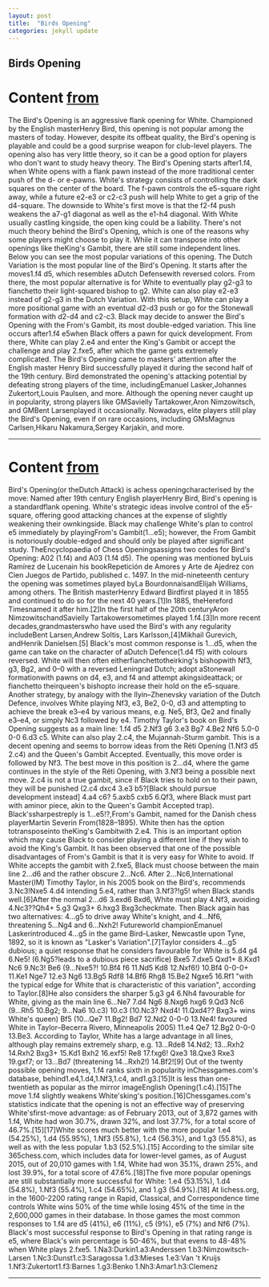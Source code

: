 ```yaml
---
layout: post
title:  "Birds Opening"
categories: jekyll update
---
```


## Birds Opening
# Content [from](https://www.chess.com/openings/Birds-Opening)
The Bird's Opening is an aggressive flank opening for White. Championed by the English masterHenry Bird, this opening is not popular among the masters of today. However, despite its offbeat quality, the Bird's opening is playable and could be a good surprise weapon for club-level players. The opening also has very little theory, so it can be a good option for players who don't want to study heavy theory.
The Bird's Opening starts after1.f4, when White opens with a flank pawn instead of the more traditional center push of the d- or e-pawns. White's strategy consists of controlling the dark squares on the center of the board. The f-pawn controls the e5-square right away, while a future e2-e3 or c2-c3 push will help White to get a grip of the d4-square.
The downside to White's first move is that the f2-f4 push weakens the a7-g1 diagonal as well as the e1-h4 diagonal. With White usually castling kingside, the open king could be a liability.
There's not much theory behind the Bird's Opening, which is one of the reasons why some players might choose to play it. While it can transpose into other openings like theKing's Gambit, there are still some independent lines. Below you can see the most popular variations of this opening.
The Dutch Variation is the most popular line of the Bird's Opening. It starts after the moves1.f4 d5, which resembles aDutch Defensewith reversed colors. From there, the most popular alternative is for White to eventually play g2-g3 to fianchetto their light-squared bishop to g2.
White can also play e2-e3 instead of g2-g3 in the Dutch Variation. With this setup, White can play a more positional game with an eventual d2-d3 push or go for the Stonewall formation with d2-d4 and c2-c3.
Black may decide to answer the Bird's Opening with the From's Gambit, its most double-edged variation. This line occurs after1.f4 e5when Black offers a pawn for quick development. From there, White can play 2.e4 and enter the King's Gambit or accept the challenge and play 2.fxe5, after which the game gets extremely complicated.
The Bird's Opening came to masters' attention after the English master Henry Bird successfully played it during the second half of the 19th century. Bird demonstrated the opening's attacking potential by defeating strong players of the time, includingEmanuel Lasker,Johannes Zukertort,Louis Paulsen, and more.
Although the opening never caught up in popularity, strong players like GMSavielly Tartakower,Aron Nimzowitsch, and GMBent Larsenplayed it occasionally.
Nowadays, elite players still play the Bird's Opening, even if on rare occasions, including GMsMagnus Carlsen,Hikaru Nakamura,Sergey Karjakin, and more.

---

# Content [from](https://en.wikipedia.org/wiki/Bird%27s_Opening)

Bird's Opening(or theDutch Attack) is achess openingcharacterised by the move:
Named after 19th century English playerHenry Bird, Bird's opening is a standardflank opening. White's strategic ideas involve control of the e5-square, offering good attacking chances at the expense of slightly weakening their ownkingside. Black may challenge White's plan to control e5 immediately by playingFrom's Gambit(1...e5); however, the From Gambit is notoriously double-edged and should only be played after significant study.
TheEncyclopaedia of Chess Openingsassigns two codes for Bird's Opening: A02 (1.f4) and A03 (1.f4 d5).
The opening was mentioned byLuis Ramírez de Lucenain his bookRepetición de Amores y Arte de Ajedrez con Cien Juegos de Partido, published c. 1497. In the mid-nineteenth century the opening was sometimes played byLa BourdonnaisandElijah Williams, among others. The British masterHenry Edward Birdfirst played it in 1855 and continued to do so for the next 40 years.[1]In 1885, theHereford Timesnamed it after him.[2]In the first half of the 20th centuryAron NimzowitschandSavielly Tartakowersometimes played 1.f4.[3]In more recent decades,grandmasterswho have used the Bird's with any regularity includeBent Larsen,Andrew Soltis, Lars Karlsson,[4]Mikhail Gurevich, andHenrik Danielsen.[5]
Black's most common response is 1...d5, when the game can take on the character of aDutch Defence(1.d4 f5) with colours reversed. White will then often eitherfianchettotheirking's bishopwith Nf3, g3, Bg2, and 0–0 with a reversed Leningrad Dutch; adopt aStonewall formationwith pawns on d4, e3, and f4 and attempt akingsideattack; or fianchetto theirqueen's bishopto increase their hold on the e5-square. Another strategy, by analogy with the Ilyin–Zhenevsky variation of the Dutch Defence, involves White playing Nf3, e3, Be2, 0-0, d3 and attempting to achieve the break e3–e4 by various means, e.g. Ne5, Bf3, Qe2 and finally e3–e4, or simply Nc3 followed by e4. Timothy Taylor's book on Bird's Opening suggests as a main line: 1.f4 d5 2.Nf3 g6 3.e3 Bg7 4.Be2 Nf6 5.0-0 0-0 6.d3 c5.
White can also play 2.c4, the Mujannah-Sturm gambit. This is a decent opening and seems to borrow ideas from the Réti Opening (1.Nf3 d5 2.c4) and the Queen's Gambit Accepted. Eventually, this move order is followed by Nf3. The best move in this position is 2...d4, where the game continues in the style of the Réti Opening, with 3.Nf3 being a possible next move. 2.c4 is not a true gambit, since if Black tries to hold on to their pawn, they will be punished (2.c4 dxc4 3.e3 b5?[Black should pursue development instead] 4.a4 c6? 5.axb5 cxb5 6.Qf3, where Black must part with aminor piece, akin to the Queen's Gambit Accepted trap).
Black'ssharpestreply is 1...e5!?,From's Gambit, named for the Danish chess playerMartin Severin From(1828–1895). White then has the option totransposeinto theKing's Gambitwith 2.e4. This is an important option which may cause Black to consider playing a different line if they wish to avoid the King's Gambit. It has been observed that one of the possible disadvantages of From's Gambit is that it is very easy for White to avoid.
If White accepts the gambit with 2.fxe5, Black must choose between the main line 2...d6 and the rather obscure 2...Nc6. After 2...Nc6,International Master(IM) Timothy Taylor, in his 2005 book on the Bird's, recommends 3.Nc3!Nxe5 4.d4 intending 5.e4, rather than 3.Nf3?!g5! when Black stands well.[6]After the normal 2...d6 3.exd6 Bxd6, White must play 4.Nf3, avoiding 4.Nc3??Qh4+ 5.g3 Qxg3+ 6.hxg3 Bxg3checkmate. Then Black again has two alternatives: 4...g5 to drive away White's knight, and 4...Nf6, threatening 5...Ng4 and 6...Nxh2! Futureworld championEmanuel Laskerintroduced 4...g5 in the game Bird–Lasker, Newcastle upon Tyne, 1892, so it is known as "Lasker's Variation".[7]Taylor considers 4...g5 dubious; a quiet response that he considers favourable for White is 5.d4 g4 6.Ne5! (6.Ng5?leads to a dubious piece sacrifice) Bxe5 7.dxe5 Qxd1+ 8.Kxd1 Nc6 9.Nc3! Be6 (9...Nxe5?! 10.Bf4 f6 11.Nd5 Kd8 12.Nxf6!) 10.Bf4 0-0-0+ 11.Ke1 Nge7 12.e3 Ng6 13.Bg5 Rdf8 14.Bf6 Rhg8 15.Be2 Ngxe5 16.Rf1 "with the typical edge for White that is characteristic of this variation", according to Taylor.[8]He also considers the sharper 5.g3 g4 6.Nh4 favourable for White, giving as the main line 6...Ne7 7.d4 Ng6 8.Nxg6 hxg6 9.Qd3 Nc6 (9...Rh5 10.Bg2; 9...Na6 10.c3) 10.c3 (10.Nc3? Nxd4! 11.Qxd4?? Bxg3+ wins White's queen) Bf5 (10...Qe7 11.Bg2! Bd7 12.Nd2 0-0-0 13.Ne4! favoured White in Taylor–Becerra Rivero, Minneapolis 2005) 11.e4 Qe7 12.Bg2 0-0-0 13.Be3. According to Taylor, White has a large advantage in all lines, although play remains extremely sharp, e.g. 13...Rde8 14.Nd2; 13...Rxh2 14.Rxh2 Bxg3+ 15.Kd1 Bxh2 16.exf5! Re8 17.fxg6! Qxe3 18.Qxe3 Rxe3 19.gxf7; or 13...Bd7 (threatening 14...Rxh2!) 14.Bf2![9]
Out of the twenty possible opening moves, 1.f4 ranks sixth in popularity inChessgames.com's database, behind1.e4,1.d4,1.Nf3,1.c4, and1.g3.[15]It is less than one-twentieth as popular as the mirror imageEnglish Opening(1.c4).[15]The move 1.f4 slightly weakens White'sking's position.[16]Chessgames.com's statistics indicate that the opening is not an effective way of preserving White'sfirst-move advantage: as of February 2013, out of 3,872 games with 1.f4, White had won 30.7%, drawn 32%, and lost 37.7%, for a total score of 46.7%.[15][17]White scores much better with the more popular 1.e4 (54.25%), 1.d4 (55.95%), 1.Nf3 (55.8%), 1.c4 (56.3%), and 1.g3 (55.8%), as well as with the less popular 1.b3 (52.5%).[15]
According to the similar site 365chess.com, which includes data for lower-level games, as of August 2015, out of 20,010 games with 1.f4, White had won 35.1%, drawn 25%, and lost 39.9%, for a total score of 47.6%.[18]The five more popular openings are still substantially more successful for White: 1.e4 (53.15%), 1.d4 (54.8%), 1.Nf3 (55.4%), 1.c4 (54.65%), and 1.g3 (54.9%).[18]
At lichess.org, in the 1600-2200 rating range in Rapid, Classical, and Correspondence time controls White wins 50% of the time while losing 45% of the time in the 2,600,000 games in their database. In those games the most common responses to 1.f4 are d5 (41%), e6 (11%), c5 (9%), e5 (7%) and Nf6 (7%). Black's most successful response to Bird's Opening in that rating range is e5, where Black's win percentage is 50-46%, but that evens to 48-48% when White plays 2.fxe5.
1.Na3:Durkin1.a3:Anderssen
1.b3:Nimzowitsch-Larsen
1.Nc3:Dunst1.c3:Saragossa
1.d3:Mieses
1.e3:Van 't Kruijs
1.Nf3:Zukertort1.f3:Barnes
1.g3:Benko
1.Nh3:Amar1.h3:Clemenz

---

